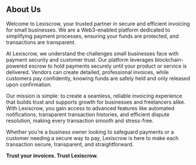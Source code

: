 ## **About Us**

Welcome to Lexiscrow, your trusted partner in secure and efficient invoicing for small businesses. We are a Web3-enabled platform dedicated to simplifying payment processes, ensuring your funds are protected, and transactions are transparent.

At Lexiscrow, we understand the challenges small businesses face with payment security and customer trust. Our platform leverages blockchain-powered escrow to hold payments securely until your product or service is delivered. Vendors can create detailed, professional invoices, while customers pay confidently, knowing funds are safely held and only released upon confirmation.

Our mission is simple: to create a seamless, reliable invoicing experience that builds trust and supports growth for businesses and freelancers alike. With Lexiscrow, you gain access to advanced features like automated notifications, transparent transaction histories, and efficient dispute resolution, making every transaction smooth and stress-free.

Whether you’re a business owner looking to safeguard payments or a customer needing a secure way to pay, Lexiscrow is here to make each transaction secure, transparent, and straightforward.

**Trust your invoices. Trust Lexiscrow.**
